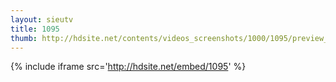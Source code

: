 ```yaml
---
layout: sieutv
title: 1095
thumb: http://hdsite.net/contents/videos_screenshots/1000/1095/preview_360p.mp4.jpg
---
```

{% include iframe src='http://hdsite.net/embed/1095' %}
 
